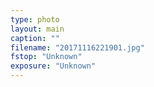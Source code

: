 ```yaml
---
type: photo
layout: main
caption: ""
filename: "20171116221901.jpg"
fstop: "Unknown"
exposure: "Unknown"
---
```

